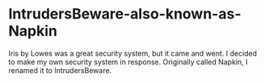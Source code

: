 # IntrudersBeware-also-known-as-Napkin

Iris by Lowes was a great security system, but it came and went. I decided to make my own security system in response. Originally called Napkin, I renamed it to IntrudersBeware.
